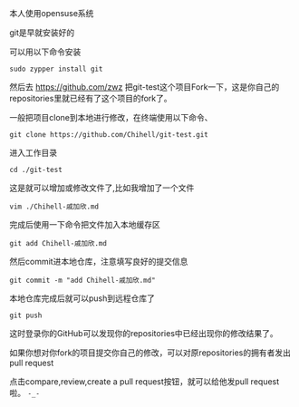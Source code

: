 本人使用opensuse系统

git是早就安装好的

可以用以下命令安装

`sudo zypper install git`

然后去 https://github.com/zwz 把git-test这个项目Fork一下，这是你自己的repositories里就已经有了这个项目的fork了。

一般把项目clone到本地进行修改，在终端使用以下命令、

`git clone https://github.com/Chihell/git-test.git`

进入工作目录

`cd ./git-test`

这是就可以增加或修改文件了,比如我增加了一个文件

`vim ./Chihell-戚加欣.md`

完成后使用一下命令把文件加入本地缓存区

`git add Chihell-戚加欣.md`

然后commit进本地仓库，注意填写良好的提交信息

`git commit -m "add Chihell-戚加欣.md"`

本地仓库完成后就可以push到远程仓库了

`git push`

这时登录你的GitHub可以发现你的repositories中已经出现你的修改结果了。

如果你想对你fork的项目提交你自己的修改，可以对原repositories的拥有者发出pull request

点击compare,review,create a pull request按钮，就可以给他发pull request啦。 `-_-`
